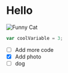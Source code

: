 # Hello
![Funny Cat](https://hips.hearstapps.com/hmg-prod/images/dog-puppy-on-garden-royalty-free-image-1586966191.jpg?crop=0.752xw:1.00xh;0.175xw,0&resize=1200:*)
``` javascript
var coolVariable = 3;
```
- [ ] Add more code
- [x] Add photo
- [ ] dog
